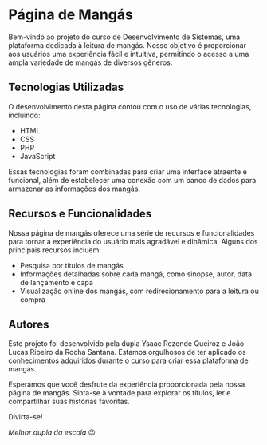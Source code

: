 # Página de Mangás

Bem-vindo ao projeto do curso de Desenvolvimento de Sistemas, uma plataforma dedicada à leitura de mangás. Nosso objetivo é proporcionar aos usuários uma experiência fácil e intuitiva, permitindo o acesso a uma ampla variedade de mangás de diversos gêneros.

## Tecnologias Utilizadas

O desenvolvimento desta página contou com o uso de várias tecnologias, incluindo:

- HTML
- CSS
- PHP
- JavaScript

Essas tecnologias foram combinadas para criar uma interface atraente e funcional, além de estabelecer uma conexão com um banco de dados para armazenar as informações dos mangás.

## Recursos e Funcionalidades

Nossa página de mangás oferece uma série de recursos e funcionalidades para tornar a experiência do usuário mais agradável e dinâmica. Alguns dos principais recursos incluem:

- Pesquisa por títulos de mangás
- Informações detalhadas sobre cada mangá, como sinopse, autor, data de lançamento e capa
- Visualização online dos mangás, com redirecionamento para a leitura ou compra

## Autores

Este projeto foi desenvolvido pela dupla Ysaac Rezende Queiroz e João Lucas Ribeiro da Rocha Santana. Estamos orgulhosos de ter aplicado os conhecimentos adquiridos durante o curso para criar essa plataforma de mangás.

Esperamos que você desfrute da experiência proporcionada pela nossa página de mangás. Sinta-se à vontade para explorar os títulos, ler e compartilhar suas histórias favoritas.

Divirta-se!

*Melhor dupla da escola* 😉


